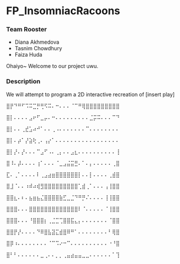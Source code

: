 # FP_InsomniacRacoons

### Team Rooster
- Diana Akhmedova
- Tasnim Chowdhury
- Faiza Huda

Ohaiyo~ Welcome to our project uwu.

### Description

We will attempt to program a 2D interactive recreation of [insert play]


⣿⡟⠙⠛⠋⠩⠭⣉⡛⢛⠫⠭⠄⠒⠄⠄⠄⠈⠉⠛⢿⣿⣿⣿⣿⣿⣿⣿⣿⣿

⣿⡇⠄⠄⠄⠄⣠⠖⠋⣀⡤⠄⠒⠄⠄⠄⠄⠄⠄⠄⠄⠄⣈⡭⠭⠄⠄⠄⠉⠙

⣿⡇⠄⠄⢀⣞⣡⠴⠚⠁⠄⠄⢀⠠⠄⠄⠄⠄⠄⠄⠄⠉⠄⠄⠄⠄⠄⠄⠄⠄

⣿⡇⠄⡴⠁⡜⣵⢗⢀⠄⢠⡔⠁⠄⠄⠄⠄⠄⠄⠄⠄⠄⠄⠄⠄⠄⠄⠄⠄⠄

⣿⡇⡜⠄⡜⠄⠄⠄⠉⣠⠋⠠⠄⢀⡄⠄⠄⣠⣆⠄⠄⠄⠄⠄⠄⠄⠄⠄⠄⢸

⣿⠸⠄⡼⠄⠄⠄⠄⢰⠁⠄⠄⠄⠈⣀⣠⣬⣭⣛⠄⠁⠄⡄⠄⠄⠄⠄⠄⢀⣿

⣏⠄⢀⠁⠄⠄⠄⠄⠇⢀⣠⣴⣶⣿⣿⣿⣿⣿⣿⡇⠄⠄⡇⠄⠄⠄⠄⢀⣾⣿

⣿⣸⠈⠄⠄⠰⠾⠴⢾⣻⣿⣿⣿⣿⣿⣿⣿⣿⣿⢁⣾⢀⠁⠄⠄⠄⢠⢸⣿⣿

⣿⣿⣆⠄⠆⠄⣦⣶⣦⣌⣿⣿⣿⣿⣷⣋⣀⣈⠙⠛⡛⠌⠄⠄⠄⠄⢸⢸⣿⣿

⣿⣿⣿⠄⠄⠄⣿⣿⣿⣿⣿⣿⣿⣿⣿⣿⣿⣿⣿⠇⠈⠄⠄⠄⠄⠄⠈⢸⣿⣿

⣿⣿⣿⠄⠄⠄⠘⣿⣿⣿⡆⢀⣈⣉⢉⣿⣿⣯⣄⡄⠄⠄⠄⠄⠄⠄⠄⠈⣿⣿

⣿⣿⡟⡜⠄⠄⠄⠄⠙⠿⣿⣧⣽⣍⣾⣿⠿⠛⠁⠄⠄⠄⠄⠄⠄⠄⠄⠃⢿⣿

⣿⡿⠰⠄⠄⠄⠄⠄⠄⠄⠄⠈⠉⠩⠔⠒⠉⠄⠄⠄⠄⠄⠄⠄⠄⠄⠄⠐⠘⣿

⣿⠃⠃⠄⠄⠄⠄⠄⠄⣀⢀⠄⠄⡀⡀⢀⣤⣴⣤⣤⣀⣀⠄⠄⠄⠄⠄⠄⠁⢹
